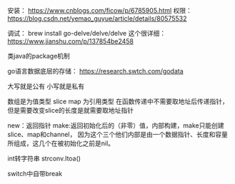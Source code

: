 安装：
https://www.cnblogs.com/ficow/p/6785905.html
权限：
https://blog.csdn.net/yemao_guyue/article/details/80575532

调试：
brew install go-delve/delve/delve
这个很详细：
https://www.jianshu.com/p/137854be2458


类java的package机制

go语言数据底层的存储：
https://research.swtch.com/godata

大写就是公有
小写就是私有

数组是为值类型
slice map 为引用类型
在函数传递中不需要取地址后传递指针，但是需要改变slice的长度是就需要取地址指针

new：返回指针
make:返回初始化后的（非零）值，内部构建，make只能创建slice、map和channel，
因为这个三个他们内部是由一个数据指针、长度和容量所组成，这几个在被初始化之前是nil。

int转字符串
strconv.Itoa()

switch中自带break